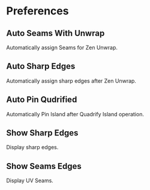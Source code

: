 # Preferences

## Auto Seams With Unwrap
Automatically assign Seams for Zen Unwrap.

## Auto Sharp Edges
Automatically assign sharp edges after Zen Unwrap.

## Auto Pin Qudrified
Automatically Pin Island after Quadrify Island operation.

## Show Sharp Edges
Display sharp edges.

## Show Seams Edges
Display UV Seams.